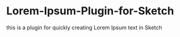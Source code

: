 Lorem-Ipsum-Plugin-for-Sketch
=============================

this is a plugin for quickly creating Lorem Ipsum text in Sketch

